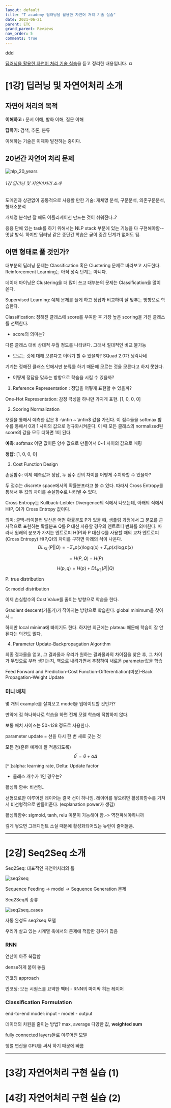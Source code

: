 ```yaml
---
layout: default
title: "T academy 딥러닝을 활용한 자연어 처리 기술 실습"
date: 2021-06-21
parent: ETC
grand_parent: Reviews
nav_order: 5
comments: true
---
```




ddd

[딥러닝을 활용한 자연어 처리 기술 실습](https://tacademy.skplanet.com/live/player/onlineLectureDetail.action?seq=123)을 듣고 정리한 내용입니다. ㅁ



# [1강] 딥러닝 및 자연어처리 소개

## 자연어 처리의 목적

**이해하고 :** 문서 이해, 발화 이해, 질문 이해

**답하기:** 검색, 추론, 분류

이해하는 기술은 이제야 발전하는 중이다.



## 20년간 자연어 처리 문제

![nlp_20_years](https://github.com/terri1102/terri1102.github.io/blob/master/assets/images/nlp_20_years.jpg?raw=true)

######    1강 딥러닝 및 자연어처리 소개 

도메인과 상관없이 공통적으로 사용할 만한 기술: 개체명 분석, 구문분석, 의존구문분석, 형태소분석 

개체명 분석만 잘 해도 어플리케이션 만드는 것이 쉬워진다..?

응용 단에 있는 task를 하기 위해서는 NLP stack 부분에 있는 기능을 다 구현해야함--옛날 방식. 하지만 딥러닝 같은 종단간 학습은 굳이 중간 단계가 없어도 됨.



## 어떤 형태로 풀 것인가?

대부분의 딥러닝 문제는 Classification 혹은 Clustering 문제로 바라보고 시도한다. Reinforcement Learning는 아직 성숙 단계는 아니다.

데이터 마이닝은 Clustering을 더 많이 쓰고 대부분의 문제는 Classification을 많이 쓴다.



Supervised Learning: 예제 문제를 풀게 하고 정답과 비교하여 잘 맞추는 방향으로 학습한다.

Classification: 정해진 클래스에 score를 부여한 후 가장 높은 scoring을 가진 클래스를 선택한다.



* score의 의미는?

다른 클래스 대비 상대적 우월 정도를 나타낸다. 그래서 절대적인 비교 불가능

* 모르는 것에 대해 모른다고 이야기 할 수 있을까? SQuad 2.0가 생각나네

기계는 정해진 클래스 안에서만 분류를 하기 때문에 모르는 것을 모른다고 하지 못한다.

* 어떻게 정답을 맞추는 방향으로 학습을 시킬 수 있을까?

1) Reference Representation : 정답을 어떻게 표현할 수 있을까? 

One-Hot Representation: 감정 극성을 하나만 가지게 표현. [1, 0, 0, 0]

2) Scoring Normalization

모델을 통해서 예측한 값은 $ -\infin ~ \infin$ 값을 가진다. 이 점수들을 softmax 함수를 통해서 0과 1 사이의 값으로 정규화시켜준다. 이 때 모든 클래스의 normalized된 score의 값을 모두 더하면 1이 된다.

**예측**: softmax 어떤 값이든 양수 값으로 만들어서 0~1 사이의 값으로 매핑

**정답:** [1, 0, 0, 0]

3) Cost Function Design

손실함수: 이제 예측값과 정답, 두 점수 간의 차이를 어떻게 수치화할 수 있을까?

두 점수는 discrete space에서의 확률분포라고 볼 수 있다. 따라서 Cross Entropy를 통해서 두 값의 차이를 손실함수로 나타낼 수 있다.

Cross Entropy는 Kullback-Leibler Divergence의 식에서 나오는데, 아래의 식에서 H(P, Q)가 Cross Entropy 값이다.

의미: 쿨백-라이블러 발산은 어떤 확률분포 P가 있을 떄, 샘플링 과정에서 그 분포를 근사적으로 표현하는 확률분포 Q를 P 대신 사용할 경우의 엔트로피 변화를 의미한다. 따라서 원래의 분포가 가지는 엔트로피 H(P)와 P 대신 Q를 사용할 때의 교차 엔트로피(Cross Entropy) H(P,Q)의 차이를 구하면 아래의 식이 나온다.
$$
DL_{KL}(P||Q) = - \Sigma_xp(x)\log q(x) + \Sigma_{x}p(x) \log p(x)
$$

$$
=H(P,Q) - H(P)
$$

$$
H(p,q) = H(p) + DL_{KL}(P||Q)
$$

P: true distribution

Q: model distribution



이제 손실함수의 Cost Value를 줄이는 방향으로 학습을 한다.

Gradient descent(기울기)가 작아지는 방향으로 학습한다. global minimum을 찾아서...

하지만 local minima에 빠지기도 한다. 하지만 최근에는 plateau 때문에 학습이 잘 안 된다는 의견도 많다.



4) Parameter Update-Backpropagation Algorithm

최종 결과물을 얻고, 그 결과물과 우리가 원하는 결과물과의 차이점을 찾은 후, 그 차이가 무엇으로 부터 생기는지, 역으로 내려가면서 추정하여 새로운 parameter값을 학습

Feed Forward and Prediction-Cost Function-Differentiation(미분)-Back Propagation-Weight Update



### 미니 배치

몇 개의 example를 살펴보고 model을 업데이트할 것인가?

만약에 점 하나하나로 학습을 하면 전체 모델 학습에 적합하지 않다.

보통 배치 사이즈는 50~128 정도로 사용한다.

parameter update = 선을 다시 한 번 새로 긋는 것

모든 점(훈련 예제에 잘 적용되도록)
$$
\theta^{'} = \theta + \alpha \Delta
$$

[^ ]:alpha: learning rate, Delta: Update factor

* 클래스 개수가 1인 경우는?



활성화 함수: 비선형..

선형으로만 이루어진 레이어는 결국 선이 하나임. 레이어를 쌓으려면 활성화함수를 거쳐서 비선형적으로 만들어준다. (explanation power가 생김)

활성화함수: sigmoid, tanh, relu 미분이 가능해야 함.-> 역전파해야하니까

깊게 쌓으면 그래디언트 소실 때문에 활성화되어있는 뉴런이 줄어들음.



---

# [2강] Seq2Seq 소개

Seq2Seq: 대표적인 자연어처리의 틀

![seq2seq](https://github.com/terri1102/terri1102.github.io/blob/master/assets/images/nlp/seq2seq.jpg?raw=true)

Sequence Feeding -> model -> Sequence Generation 문제

Seq2Seq의 종류

![seq2seq_cases](https://github.com/terri1102/terri1102.github.io/blob/master/assets/images/nlp/seq2seq_cases.jpg?raw=true)



자동 완성도 seq2seq 모델

우리가 살고 있는 시계열 축에서의 문제에 적합한 경우가 많음



### RNN

연산이 아주 복잡함

dense하게 붙여 놓음

인코딩 approach

인코딩: 모든 시퀀스를 요약한 벡터 - RNN의 마지막 히든 레이어



### Classification Formulation

end-to-end model: input - model - output

데이터의 차원을 줄이는 방법? max, average 다양한 값, **weighted sum** 

fully connected layers들로 이루어진 모델

행렬 연산을 GPU를 써서 하기 때문에 빠름



---



# [3강] 자연어처리 구현 실습 (1)



# [4강] 자연어처리 구현 실습 (2)


